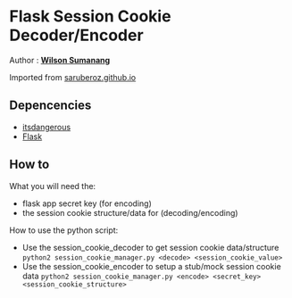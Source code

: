 # Flask Session Cookie Decoder/Encoder

Author : [**Wilson Sumanang**](https://github.com/saruberoz)

Imported from [saruberoz.github.io](http://saruberoz.github.io/flask-session-cookie-decoder-slash-encoder)

## Depencencies

+ [itsdangerous](https://pypi.python.org/pypi/itsdangerous)
+ [Flask](https://pypi.python.org/pypi/Flask)

## How to

What you will need the:
+ flask app secret key (for encoding)
+ the session cookie structure/data for (decoding/encoding)

How to use the python script:
+ Use the session_cookie_decoder to get session cookie data/structure `python2 session_cookie_manager.py <decode> <session_cookie_value>`
+ Use the session_cookie_encoder to setup a stub/mock session cookie data `python2 session_cookie_manager.py <encode> <secret_key> <session_cookie_structure>`
